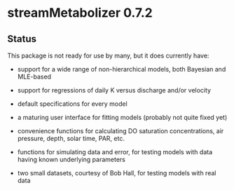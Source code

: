 # streamMetabolizer 0.7.2

## Status

This package is not ready for use by many, but it does currently have:

* support for a wide range of non-hierarchical models, both Bayesian and
MLE-based

* support for regressions of daily K versus discharge and/or velocity

* default specifications for every model

* a maturing user interface for fitting models (probably not quite fixed yet)

* convenience functions for calculating DO saturation concentrations, air 
pressure, depth, solar time, PAR, etc.

* functions for simulating data and error, for testing models with data having
known underlying parameters

* two small datasets, courtesy of Bob Hall, for testing models with real data
